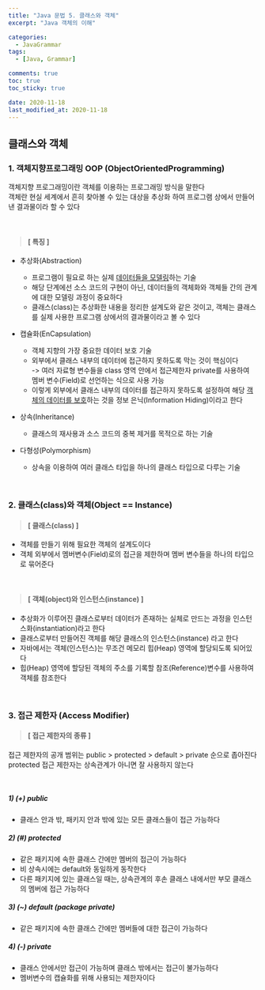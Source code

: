 ```yaml
---
title: "Java 문법 5. 클래스와 객체"
excerpt: "Java 객체의 이해"

categories:
  - JavaGrammar
tags:
  - [Java, Grammar]

comments: true
toc: true
toc_sticky: true

date: 2020-11-18
last_modified_at: 2020-11-18
---
```


## 클래스와 객체

### 1. 객체지향프로그래밍 OOP (ObjectOrientedProgramming)

객체지향 프로그래밍이란 객체를 이용하는 프로그래밍 방식을 말한다  
객체란 현실 세계에서 흔히 찾아볼 수 있는 대상을 추상화 하여 프로그램 상에서 만들어낸 결과물이라 할 수 있다

<br>

> #### [ 특징 ]

- 추상화(Abstraction)

  - 프로그램이 필요로 하는 실제 <u>데이터들을 모델링</u>하는 기술
  - 해당 단계에선 소스 코드의 구현이 아닌, 데이터들의 객체화와 객체들 간의 관계에 대한 모델링 과정이 중요하다
  - 클래스(class)는 추상화한 내용을 정리한 설계도와 같은 것이고, 객체는 클래스를 실제 사용한 프로그램 상에서의 결과물이라고 볼 수 있다

- 캡슐화(EnCapsulation)

  - 객체 지향의 가장 중요한 데이터 보호 기술
  - 외부에서 클래스 내부의 데이터에 접근하지 못하도록 막는 것이 핵심이다  
    -> 여러 자료형 변수들을 class 영역 안에서 접근제한자 private를 사용하여 멤버 변수(Field)로 선언하는 식으로 사용 가능
  - 이렇게 외부에서 클래스 내부의 데이터를 접근하지 못하도록 설정하여 해당 <u>객체의 데이터를 보호</u>하는 것을 정보 은닉(Information Hiding)이라고 한다

- 상속(Inheritance)

  - 클래스의 재사용과 소스 코드의 중복 제거를 목적으로 하는 기술

- 다형성(Polymorphism)

  - 상속을 이용하여 여러 클래스 타입을 하나의 클래스 타입으로 다루는 기술

<br>

### 2. 클래스(class)와 객체(Object == Instance)

> #### [ 클래스(class) ]

- 객체를 만들기 위해 필요한 객체의 설계도이다
- 객체 외부에서 멤버변수(Field)로의 접근을 제한하며 멤버 변수들을 하나의 타입으로 묶어준다

<br>

> #### [ 객체(object)와 인스턴스(instance) ]

- 추상화가 이루어진 클래스로부터 데이터가 존재하는 실체로 만드는 과정을 인스턴스화(instantiation)라고 한다
- 클래스로부터 만들어진 객체를 해당 클래스의 인스턴스(instance) 라고 한다
- 자바에서는 객체(인스턴스)는 무조건 메모리 힙(Heap) 영역에 할당되도록 되어있다
- 힙(Heap) 영역에 할당된 객체의 주소를 기록할 참조(Reference)변수를 사용하여 객체를 참조한다

<br>

### 3. 접근 제한자 (Access Modifier)

> #### [ 접근 제한자의 종류 ]

접근 제한자의 공개 범위는 public > protected > default > private 순으로 좁아진다 protected 접근 제한자는 상속관계가 아니면 잘 사용하지 않는다

<br>

##### 1) (+) public

- 클래스 안과 밖, 패키지 안과 밖에 있는 모든 클래스들이 접근 가능하다

##### 2) (#) protected

- 같은 패키지에 속한 클래스 간에만 멤버의 접근이 가능하다
- 비 상속시에는 default와 동일하게 동작한다
- 다른 패키지에 있는 클래스일 때는, 상속관계의 후손 클래스 내에서만 부모 클래스의 멤버에 접근 가능하다

##### 3) (~) default (package private)

- 같은 패키지에 속한 클래스 간에만 멤버들에 대한 접근이 가능하다

##### 4) (-) private

- 클래스 안에서만 접근이 가능하며 클래스 밖에서는 접근이 불가능하다
- 멤버변수의 캡슐화를 위해 사용되는 제한자이다
